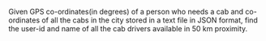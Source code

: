 Given GPS co-ordinates(in degrees) of a person who needs a cab and co-ordinates of all the cabs in the city stored in a text file in JSON format,
find the user-id and name of all the cab drivers available in 50 km proximity.
